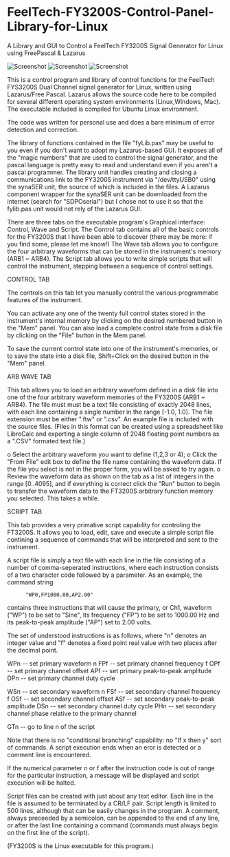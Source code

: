 # FeelTech-FY3200S-Control-Panel-Library-for-Linux
A Library and GUI to Control a FeelTech FY3200S Signal Generator for Linux using FreePascal &amp; Lazarus

![Screenshot](ControlTab.png)
![Screenshot](ArbWave.png)
![Screenshot](ScriptTab.png)

This is a control program and library of control functions for the FeelTech
FYS3200S Dual Channel signal generator for Linux, written using Lazarus/Free Pascal.
Lazarus allows the source code here to be compiled for several different operating
system environments (Linux,Windows, Mac).  The executable included is compiled for
Ubuntu Linux environment.

The code was written for personal use and does a bare minimum of error detection and
correction.

The library of functions contained in the file "fyLib.pas" may be useful to you
even if you don't want to adopt my Lazarus-based GUI. It exposes all of the
"magic numbers" that are used to control the signal generator, and the pascal language
is pretty easy to read and understand even if you aren't a pascal programmer.
The library unit handles creating and closing a communications link to the
FY3200S instrument via "/dev/ttyUSB0" using the synaSER unit, the source of which is
included in the files.  A Lazarus component wrapper for the synaSER unit can be
downloaded from the internet (search for "SDPOserial") but I chose not to use it
so that the fylib.pas unit would not rely of the Lazarus GUI.

There are three tabs on the executable program's Graphical interface:  Control,
Wave and Script.  The Control tab contains all of the basic controls for the
FY3200S that I have been able to discover (there may be more:  if you find some,
please let me know!)  The Wave tab allows you to configure the four arbitrary
waveforms that can be stored in the instrument's memory (ARB1 ~ ARB4).  The
Script tab allows you to write simple scripts that will control the instrument,
stepping between a sequence of control settings.

CONTROL TAB

The controls on this tab let you manually control the various programmabe features
of the instrument.

You can activate any one of the twenty full control states stored in the instrument's
internal memory by clicking on the desired numbered button in the "Mem" panel.
You can also load a complete control state from a disk file by clicking on the
"File" button in the Mem panel.

To save the current control state into one of the instrument's memories, or to
save the state into a disk file, Shift+Click on the desired button in the "Mem"
panel.


ARB WAVE TAB

This tab allows you to load an arbitrary waveform defined in a disk file into one
of the four arbitrary waveform memories of the FY3200S (ARB1 ~ ARB4).  The file
must must be a text file consisting of exactly 2048 lines, with each line containing
a single number in the range [-1.0, 1.0]. The file extension must be either ".ftw"
or ".csv".  An example file is included with the source files. (Files in this format
can be created using a spreadsheet like LibreCalc and exporting a single column
of 2048 floating point numbers as a ".CSV" formated text file.)

o  Select the arbitrary waveform you want to define (1,2,3 or 4);
o  Click the "From File" edit box to define the file name containing the waveform
   data.  If the file you select is not in the proper form, you will be asked to
   try again.
o  Review the waveform data as shown on the tab as a list of integers in the range
   [0..4095], and if everything is correct click the "Run" button to begin to
   transfer the waveform data to the FT3200S arbitrary function memory you selected.
   This takes a while.

SCRIPT TAB

This tab provides a very primative script capability for controling the FT3200S.
It allows you to load, edit, save and execute a simple script file contining a
sequence of commands that will be interpreted and sent to the instrument.

A script file is simply a text file with each line in the file consisting
of a number of comma-seperated instructions, where each instruction consists of a
two character code followed by a parameter. As an example, the command string

          "WP0,FP1000.00,AP2.00"

contains three instructions that will cause the primary, or Ch1, waveform ("WP") to
be set to "Sine", its frequency ("FP") to be set to 1000.00 Hz and its peak-to-peak
amplitude ("AP") set to 2.00 volts.

The set of understood instructions is as follows, where "n" denotes an integer value
and "f" denotes a fixed point real value with two places after the decimal point.

   WPn -- set primary waveform n
   FPf -- set primary channel frequency f
   OPf -- set primary channel offset
   APf -- set primary peak-to-peak amplitude
   DPn -- set primary channel duty cycle

   WSn -- set secondary waveform n
   FSf -- set secondary channel frequency f
   OSf -- set secondary channel offset
   ASf -- set secondary peak-to-peak amplitude
   DSn -- set secondary channel duty cycle
   PHn -- set secondary channel phase relative to the primary channel

   GTn -- go to line n of the script

Note that there is no "conditional branching" capability:  no "If x then y" sort
of commands.  A script execution ends when an eror is detected or a comment line
is encountered.

If the numerical parameter n or f after the instruction code is out of range for
the particular instruction, a message will be displayed and script execution will
be halted.

Script files can be created with just about any text editor.  Each line in the
file is assumed to be terminated by a CR/LF pair.  Script length is limited to
500 lines, although that can be easily changes in the program.  A comment,
always preceeded by a semicolon, can be appended to the end of any line, or
after the last line containing a command (commands must always begin on the
first line of the script).

(FY3200S is the Linux executable for this program.)
